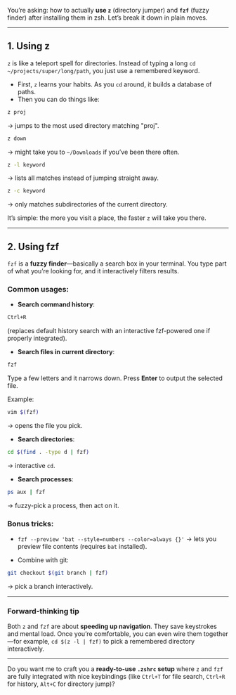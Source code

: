You’re asking: how to actually **use `z`** (directory jumper) and **`fzf`** (fuzzy finder) after installing them in zsh. Let’s break it down in plain moves.

---

## 1. Using **z**

`z` is like a teleport spell for directories. Instead of typing a long `cd ~/projects/super/long/path`, you just use a remembered keyword.

* First, `z` learns your habits. As you `cd` around, it builds a database of paths.
* Then you can do things like:

```bash
z proj
```

→ jumps to the most used directory matching "proj".

```bash
z down
```

→ might take you to `~/Downloads` if you’ve been there often.

```bash
z -l keyword
```

→ lists all matches instead of jumping straight away.

```bash
z -c keyword
```

→ only matches subdirectories of the current directory.

It’s simple: the more you visit a place, the faster `z` will take you there.

---

## 2. Using **fzf**

`fzf` is a **fuzzy finder**—basically a search box in your terminal. You type part of what you’re looking for, and it interactively filters results.

### Common usages:

* **Search command history**:

```bash
Ctrl+R
```

(replaces default history search with an interactive fzf-powered one if properly integrated).

* **Search files in current directory**:

```bash
fzf
```

Type a few letters and it narrows down. Press **Enter** to output the selected file.

Example:

```bash
vim $(fzf)
```

→ opens the file you pick.

* **Search directories**:

```bash
cd $(find . -type d | fzf)
```

→ interactive `cd`.

* **Search processes**:

```bash
ps aux | fzf
```

→ fuzzy-pick a process, then act on it.

### Bonus tricks:

* `fzf --preview 'bat --style=numbers --color=always {}'`
  → lets you preview file contents (requires `bat` installed).

* Combine with git:

```bash
git checkout $(git branch | fzf)
```

→ pick a branch interactively.

---

### Forward-thinking tip

Both `z` and `fzf` are about **speeding up navigation**. They save keystrokes and mental load. Once you’re comfortable, you can even wire them together—for example, `cd $(z -l | fzf)` to pick a remembered directory interactively.

---

Do you want me to craft you a **ready-to-use `.zshrc` setup** where `z` and `fzf` are fully integrated with nice keybindings (like `Ctrl+T` for file search, `Ctrl+R` for history, `Alt+C` for directory jump)?

